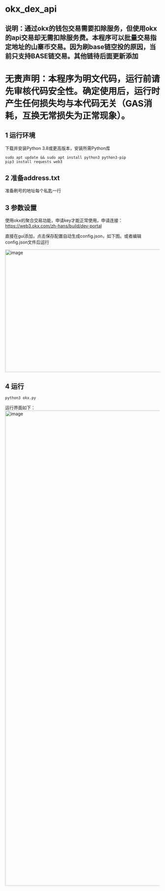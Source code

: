 # okx_dex_api
## 说明：通过okx的钱包交易需要扣除服务，但使用okx的api交易却无需扣除服务费。本程序可以批量交易指定地址的山寨币交易。因为刷base链空投的原因，当前只支持BASE链交易。其他链待后面更新添加

# 无责声明：本程序为明文代码，运行前请先审核代码安全性。确定使用后，运行时产生任何损失均与本代码无关（GAS消耗，互换无常损失为正常现象）。
## 1 运行环境
下载并安装Python 3.8或更高版本，安装所需Python库

    sudo apt update && sudo apt install python3 python3-pip
    pip3 install requests web3
    
## 2 准备address.txt
准备刷号的地址每个私匙一行

## 3 参数设置 
使用okx的聚合交易功能，申请key才能正常使用，申请连接： https://web3.okx.com/zh-hans/build/dev-portal

直接在gui添加，点击保存配置自动生成config.json，如下图。或者编辑config.json文件后运行

<img width="1830" height="400" alt="image" src="https://github.com/user-attachments/assets/e2c02135-96d9-47b4-a189-d4762d21fcba" />

## 4 运行
    python3 okx.py

运行界面如下：  
<img width="1844" height="1548" alt="image" src="https://github.com/user-attachments/assets/8b209f4c-e185-43e9-9ac5-6a9a0b914b36" />

